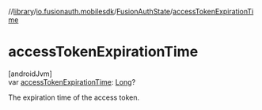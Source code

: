 //[library](../../../index.md)/[io.fusionauth.mobilesdk](../index.md)/[FusionAuthState](index.md)/[accessTokenExpirationTime](access-token-expiration-time.md)

# accessTokenExpirationTime

[androidJvm]\
var [accessTokenExpirationTime](access-token-expiration-time.md): [Long](https://kotlinlang.org/api/core/kotlin-stdlib/kotlin/-long/index.html)?

The expiration time of the access token.